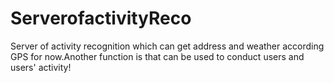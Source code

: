 # ServerofactivityReco
Server of activity recognition which can get address and weather according GPS for now.Another function is that can be used to conduct  users and users' activity!
